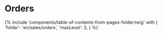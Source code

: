 # Orders

{% include 'components/table-of-contents-from-pages-folder.twig' with {
  'folder': 'en/sales/orders',
  'maxLevel': 3,
} %}
